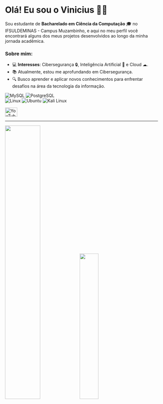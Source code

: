 # Olá! Eu sou o Vinicius 👨‍💻

Sou estudante de **Bacharelado em Ciência da Computação** 🎓 no IFSULDEMINAS - Campus Muzambinho, e aqui no meu perfil você encontrará alguns dos meus projetos desenvolvidos ao longo da minha jornada acadêmica.

### Sobre mim:
- 💻 **Interesses**: Cibersegurança 🔒, Inteligência Artificial 🤖 e Cloud ☁.
- 📚 Atualmente, estou me aprofundando em Cibersegurança.
- 🔍 Busco aprender e aplicar novos conhecimentos para enfrentar desafios na área da tecnologia da informação.

<div>
  <img src="https://img.shields.io/badge/-MySQL-4479A1?style=flat-square&logo=mysql&logoColor=white" alt="MySQL" />
  <img src="https://img.shields.io/badge/-PostgreSQL-4169E1?style=flat-square&logo=postgresql&logoColor=white" alt="PostgreSQL" />
</div>

<div>
  <img src="https://img.shields.io/badge/-Linux-FCC624?style=flat-square&logo=linux&logoColor=black" alt="Linux" />
  <img src="https://img.shields.io/badge/-Ubuntu-E95420?style=flat-square&logo=ubuntu&logoColor=white" alt="Ubuntu" />
  <img src="https://img.shields.io/badge/-Kali%20Linux-557C92?style=flat-square&logo=kali-linux&logoColor=white" alt="Kali Linux" />
</div>
<p>
  <a href="https://youtube.com/@viniciuslima384f?si=t1pY2vIhrUSQbm5N" target="blank">
    <img
      align="center"
      src="https://raw.githubusercontent.com/rahuldkjain/github-profile-readme-generator/master/src/images/icons/Social/youtube.svg"
      alt="YouTube"
      height="30"
      width="40"
    />
  </a>
</p>

---

<div align="left">
  <img src="https://github-readme-stats.vercel.app/api?username=ViniciusH97&show_icons=true&theme=dark" width="48%" />
  <img src="https://github-readme-stats.vercel.app/api/top-langs?username=viniciush97&show_icons=true&locale=en&layout=compact&theme=dark" width="35%" />
</div>


